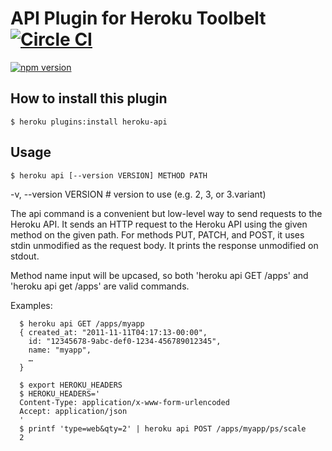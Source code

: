 # API Plugin for Heroku Toolbelt [![Circle CI](https://circleci.com/gh/heroku/heroku-api/tree/master.svg?style=svg)](https://circleci.com/gh/heroku/heroku-api/tree/master)

[![npm version](https://badge.fury.io/js/heroku-api.svg)](http://badge.fury.io/js/heroku-api)

## How to install this plugin

```
$ heroku plugins:install heroku-api
```

## Usage

```shell
$ heroku api [--version VERSION] METHOD PATH
```

   -v, --version VERSION # version to use (e.g. 2, 3, or 3.variant)

  The api command is a convenient but low-level way to send requests
  to the Heroku API. It sends an HTTP request to the Heroku API
  using the given method on the given path. For methods PUT, PATCH,
  and POST, it uses stdin unmodified as the request body. It prints
  the response unmodified on stdout.

  Method name input will be upcased, so both 'heroku api GET /apps' and
  'heroku api get /apps' are valid commands.

  Examples:

      $ heroku api GET /apps/myapp
      { created_at: "2011-11-11T04:17:13-00:00",
        id: "12345678-9abc-def0-1234-456789012345",
        name: "myapp",
        …
      }

      $ export HEROKU_HEADERS
      $ HEROKU_HEADERS='
      Content-Type: application/x-www-form-urlencoded
      Accept: application/json
      '
      $ printf 'type=web&qty=2' | heroku api POST /apps/myapp/ps/scale
      2
